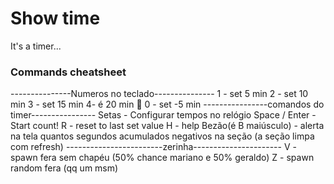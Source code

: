 # Show time
  It's a timer...

### Commands cheatsheet
---------------Numeros no teclado---------------
 1 - set 5 min
 2 - set 10 min
 3 - set 15 min
 4- é 20 min :herb:
 0 - set -5 min
----------------comandos do timer----------------
Setas - Configurar tempos no relógio
Space / Enter - Start count!
R - reset to last set value
H - help
Bezão(é B maiúsculo) - alerta na tela quantos segundos acumulados negativos na seção (a seção limpa com refresh)
------------------------zerinha----------------------
V - spawn fera sem chapéu (50% chance mariano e 50% geraldo)
Z - spawn random fera (qq um msm)

